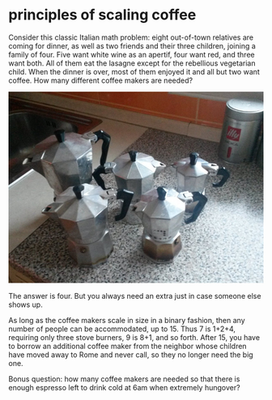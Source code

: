 # principles of scaling coffee #

Consider this classic Italian math problem: eight out-of-town relatives are coming for dinner, as well as two friends and their three children, joining a family of four. Five want white wine as an apertif, four want red, and three want both. All of them eat the lasagne except for the rebellious vegetarian child. When the dinner is over, most of them enjoyed it and all but two want coffee. How many different coffee makers are needed?

![moka_sizes.jpg](https://github.com/wrf/misc-analyses/blob/master/principles_of_scaling_coffee/images/moka_sizes.jpg)

The answer is four. But you always need an extra just in case someone else shows up.

As long as the coffee makers scale in size in a binary fashion, then any number of people can be accommodated, up to 15. Thus 7 is 1+2+4, requiring only three stove burners, 9 is 8+1, and so forth. After 15, you have to borrow an additional coffee maker from the neighbor whose children have moved away to Rome and never call, so they no longer need the big one.

Bonus question: how many coffee makers are needed so that there is enough espresso left to drink cold at 6am when extremely hungover?
